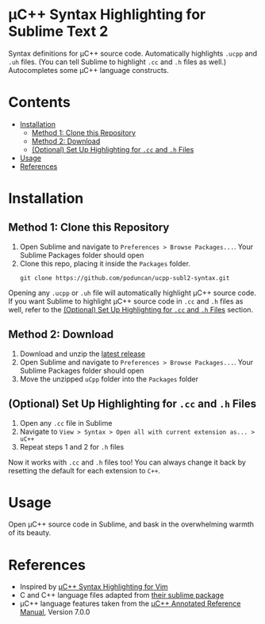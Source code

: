 # &micro;C++ Syntax Highlighting for Sublime Text 2

Syntax definitions for &micro;C++ source code. Automatically highlights `.ucpp` and `.uh` files. (You can tell Sublime to highlight `.cc` and `.h` files as well.) Autocompletes some &micro;C++ language constructs.

# Contents
  * [Installation](#installation)
      * [Method 1: Clone this Repository](#method-1-clone-this-repository)
      * [Method 2: Download](#method-2-download)
      * [(Optional) Set Up Highlighting for `.cc` and `.h` Files](#optional-set-up-highlighting-for-cc-and-h-files)
  * [Usage](#usage)
  * [References](#references)

# Installation

## Method 1: Clone this Repository
1. Open Sublime and navigate to `Preferences > Browse Packages...`. Your Sublime Packages folder should open
2. Clone this repo, placing it inside the `Packages` folder. 
   ```
   git clone https://github.com/poduncan/ucpp-subl2-syntax.git
   ```

Opening any `.ucpp` or `.uh` file will automatically highlight &micro;C++ source code. If you want Sublime to highlight &micro;C++ source code in `.cc` and `.h` files as well, refer to the [(Optional) Set Up Highlighting for `.cc` and `.h` Files](#optional-set-up-highlighting-for-cc-and-h-files) section.

## Method 2: Download
1. Download and unzip the [latest release](https://github.com/poduncan/ucpp-subl2-syntax/releases/download/v0.5.0/uCpp.zip)
2. Open Sublime and navigate to `Preferences > Browse Packages...`. Your Sublime Packages folder should open
4. Move the unzipped `uCpp` folder into the `Packages` folder

## (Optional) Set Up Highlighting for `.cc` and `.h` Files

1. Open any `.cc` file in Sublime
2. Navigate to `View > Syntax > Open all with current extension as... > uC++`
3. Repeat steps 1 and 2 for `.h` files

Now it works with `.cc` and `.h` files too! You can always change it back by resetting the default for each extension to `C++`.

# Usage

Open &micro;C++ source code in Sublime, and bask in the overwhelming warmth of its beauty.

# References

- Inspired by [&micro;C++ Syntax Highlighting for Vim](https://github.com/flxf/uCpp.vim)
- C and C++ language files adapted from [their sublime package](https://github.com/cj/sublime)
- &micro;C++ language features taken from the [&micro;C++ Annotated Reference Manual](https://plg.uwaterloo.ca/~usystem/pub/uSystem/uC++.pdf), Version 7.0.0
